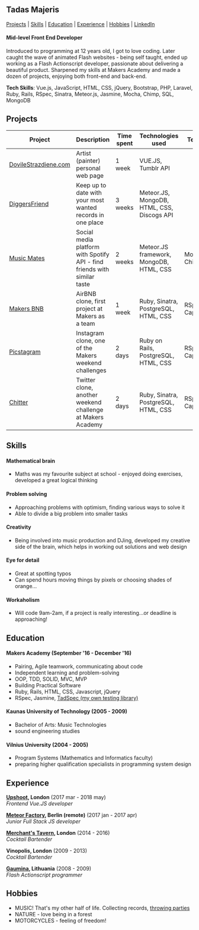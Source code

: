 ## Tadas Majeris

[Projects](#projects) | [Skills](#skills) | [Education](#education) | [Experience](#experience) | [Hobbies](#hobbies) | [LinkedIn][99]

#### Mid-level Front End Developer

Introduced to programming at 12 years old, I got to love coding. Later caught the wave of animated Flash websites - being self taught, ended up working as a Flash Actionscript developer, passionate about delivering a beautiful product.
Sharpened my skills at Makers Academy and made a dozen of projects, enjoying both front-end and back-end.

**Tech Skills**: Vue.js, JavaScript, HTML, CSS, jQuery, Bootstrap, PHP, Laravel, Ruby, Rails, RSpec, Sinatra, Meteor.js, Jasmine, Mocha, Chimp, SQL, MongoDB

## Projects

Project | Description | Time spent | Technologies used | Testing
--- | --- | --- | --- | ---
[DovileStrazdiene.com][7] | Artist (painter) personal web page | 1 week |	VUE.JS, Tumblr API |
[DiggersFriend][6] | Keep up to date with your most wanted records in one place	| 3 weeks |	Meteor.JS, MongoDB, HTML, CSS, Discogs API |
[Music Mates][1.] | Social media platform with Spotify API - find friends with similar taste | 2 weeks | Meteor.JS framework, MongoDB, HTML, CSS | Mocha, Chimp
[Makers BNB][3.]| AirBNB clone, first project at Makers as a team | 1 week | Ruby, Sinatra, PostgreSQL, HTML, CSS | RSpec, Capybara
[Picstagram][4]| Instagram clone, one of the Makers weekend challenges | 2 days | Ruby on Rails, PostgreSQL, HTML, CSS | RSpec, Capybara
[Chitter][5]| Twitter clone, another weekend challenge at Makers Academy | 2 days | Ruby, Sinatra, PostgreSQL, HTML, CSS | RSpec, Capybara

## Skills

#### Mathematical brain

- Maths was my favourite subject at school - enjoyed doing exercises, developed a great logical thinking

#### Problem solving

- Approaching problems with optimism, finding various ways to solve it
- Able to divide a big problem into smaller tasks

#### Creativity

- Being involved into music production and DJing, developed my creative side of the brain, which helps in working out solutions and web design

#### Eye for detail

- Great at spotting typos
- Can spend hours moving things by pixels or choosing shades of orange...

#### Workaholism

- Will code 9am-2am, if a project is really interesting...or deadline is approaching!

## Education

#### Makers Academy (September '16 - December '16)

- Pairing, Agile teamwork, communicating about code
- Independent learning and problem-solving
- OOP, TDD, SOLID, MVC, MVP
- Building Practical Software
- Ruby, Rails, HTML, CSS, Javascript, jQuery
- RSpec, Jasmine, [TadSpec (my own testing library)](https://github.com/tadasmajeris/tadspec)

#### Kaunas University of Technology (2005 - 2009)

- Bachelor of Arts: Music Technologies
- sound engineering studies

#### Vilnius University (2004 - 2005)

- Program Systems (Mathematics and Informatics faculty)
- preparing higher qualification specialists in programming system design

## Experience

**[Upshoot](https://www.upshoot.co.uk/), London** (2017 mar - 2018 may)    
*Frontend Vue.JS developer*

**[Meteor Factory](http://meteorfactory.io/), Berlin (remote)** (2017 jan - 2017 apr)    
*Junior Full Stack JS developer*

**[Merchant's Tavern](http://www.merchantstavern.co.uk/), London** (2014 - 2016)    
*Cocktail Bartender*

**Vinopolis, London** (2009 - 2013)    
*Cocktail Bartender*

**[Gaumina](https://www.gaumina.lt/index.php?lang=2), Lithuania** (2008 - 2009)   
*Flash Actionscript programmer*  

## Hobbies

- MUSIC! That's my other half of life. Collecting records, [throwing parties](https://www.residentadvisor.net/promoter.aspx?id=51176)
- NATURE - love being in a forest
- MOTORCYCLES - feeling of freedom!

[0]: https://dl.dropboxusercontent.com/u/99213524/heroku.png
[1]: https://github.com/tadasmajeris/music_mates
[1.]: http://music-mates.herokuapp.com
[2]: https://github.com/tadasmajeris/meteorBattle
[2.]: https://fast-gorge-84406.herokuapp.com
[3]: https://github.com/tadasmajeris/BNB
[3.]: http://team3bnb.herokuapp.com
[4]: https://github.com/tadasmajeris/instagram-challenge
[5]: https://github.com/tadasmajeris/chitter-challenge
[6]: https://diggersfriend.herokuapp.com
[7]: http://dovilestrazdiene.com


[99]: https://www.linkedin.com/in/tadas-majeris-97929749
